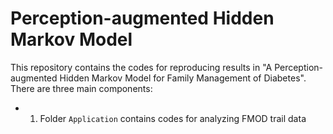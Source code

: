 # Perception-augmented Hidden Markov Model
This repository contains the codes for reproducing results in "A Perception-augmented Hidden Markov Model for Family Management of Diabetes". There are three main components:
- 1. Folder `Application` contains codes for analyzing FMOD trail data
